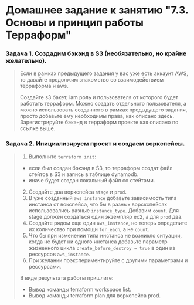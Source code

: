 # Домашнее задание к занятию "7.3. Основы и принцип работы Терраформ"
### Задача 1. Создадим бэкэнд в S3 (необязательно, но крайне желательно).
> Если в рамках предыдущего задания у вас уже есть аккаунт AWS, то давайте продолжим знакомство со взаимодействием терраформа и aws.
> 
> Создайте s3 бакет, iam роль и пользователя от которого будет работать терраформ. Можно создать отдельного пользователя, а можно использовать созданного в рамках предыдущего задания, просто добавьте ему необходимы права, как описано здесь.
> Зарегистрируйте бэкэнд в терраформ проекте как описано по ссылке выше.
> 
### Задача 2. Инициализируем проект и создаем воркспейсы.

> 1. Выполните ```terraform init```:
> * если был создан бэкэнд в S3, то терраформ создат файл стейтов в S3 и запись в таблице dynamodb.
> * иначе будет создан локальный файл со стейтами.
> 2. Создайте два воркспейса ```stage``` и ```prod```.
> 3. В уже созданный ```aws_instance``` добавьте зависимость типа инстанса от вокспейса, что бы в разных ворскспейсах использовались разные ```instance_type```.
> Добавим ```count```. Для stage должен создаться один экземпляр ec2, а для ```prod``` два.
> 4. Создайте рядом еще один ```aws_instance```, но теперь определите их количество при помощи ```for_each```, а не ```count```.
> 5. Что бы при изменении типа инстанса не возникло ситуации, когда не будет ни одного инстанса добавьте параметр жизненного цикла ```create_before_destroy = true``` в один из рессурсов ```aws_instance```.
> 6. При желании поэкспериментируйте с другими параметрами и рессурсами.
> 
> В виде результата работы пришлите:
> * Вывод команды terraform workspace list.
> * Вывод команды terraform plan для воркспейса prod.

